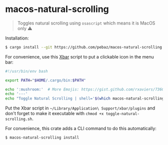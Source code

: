 # macos-natural-scrolling

> Toggles natural scrolling using `osascript` which means it is MacOS only ⚠️

Installation:

```bash
$ cargo install --git https://github.com/pebaz/macos-natural-scrolling
```

For convenience, use this [Xbar]() script to put a clickable icon in the menu
bar:

```bash
#!/usr/bin/env bash

export PATH="$HOME/.cargo/bin:$PATH"

echo ':mushroom:'  # More Emojis: https://gist.github.com/rxaviers/7360908
echo '---'
echo "Toggle Natural Scrolling | shell='$(which macos-natural-scrolling)'"
```

Put the Xbar script in `~/Library/Application\ Support/xbar/plugins` and don't
forget to make it executable with `chmod +x toggle-natural-scrolling.sh`.

For convenience, this crate adds a CLI command to do this automatically:

```bash
$ macos-natural-scrolling install
```
